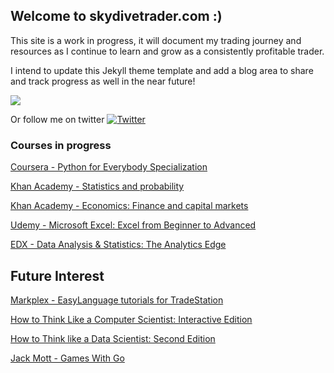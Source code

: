 ## Welcome to skydivetrader.com :)

This site is a work in progress, it will document my trading journey and resources as I continue to learn and grow as a consistently profitable trader.


I intend to update this Jekyll theme template and add a blog area to share and track progress as well in the near future!

![](https://purepng.com/public/uploads/thumbnail//man-skydiving-using-parachute-q18.png)

Or follow me on twitter [![Twitter](https://img.shields.io/twitter/follow/skydivetrader1?label=skydivetrader1&style=social)](https://twitter.com/skydivetrader1)

### Courses in progress

[Coursera - Python for Everybody Specialization](https://www.coursera.org/specializations/python#courses)

[Khan Academy - Statistics and probability](https://www.khanacademy.org/math/statistics-probability) 

[Khan Academy - Economics: Finance and capital markets](https://www.khanacademy.org/economics-finance-domain/core-finance)

[Udemy - Microsoft Excel: Excel from Beginner to Advanced](https://www.udemy.com/course/microsoft-excel-2013-from-beginner-to-advanced-and-beyond/) 

[EDX - Data Analysis & Statistics: The Analytics Edge](https://www.edx.org/course/the-analytics-edge)

## Future Interest

[Markplex - EasyLanguage tutorials for TradeStation](https://markplex.com/free-tutorials/)

[How to Think Like a Computer Scientist: Interactive Edition](https://runestone.academy/runestone/books/published/thinkcspy/index.html)

[How to Think like a Data Scientist: Second Edition](https://runestone.academy/runestone/books/published/httlads/index.html)

[Jack Mott - Games With Go](https://gameswithgo.org/)



